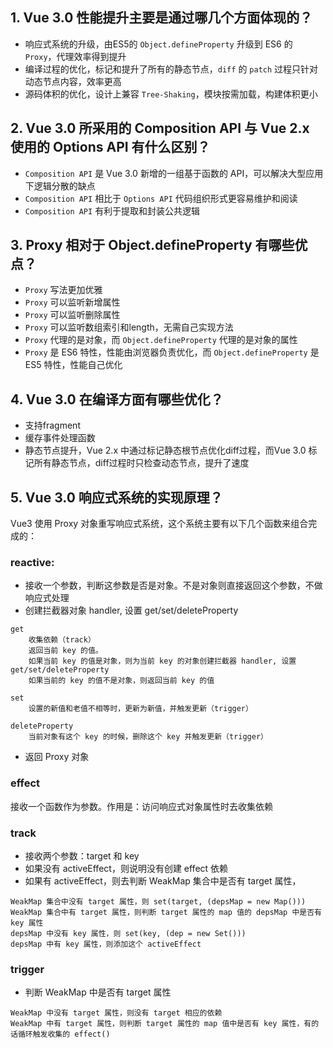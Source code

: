 ## 1. Vue 3.0 性能提升主要是通过哪几个方面体现的？

- 响应式系统的升级，由ES5的 `Object.defineProperty` 升级到 ES6 的 `Proxy`，代理效率得到提升
- 编译过程的优化，标记和提升了所有的静态节点，`diff` 的 `patch` 过程只针对动态节点内容，效率更高
- 源码体积的优化，设计上兼容 `Tree-Shaking`，模块按需加载，构建体积更小

## 2. Vue 3.0 所采用的 Composition API 与 Vue 2.x 使用的 Options API 有什么区别？

- `Composition API` 是 Vue 3.0 新增的一组基于函数的 API，可以解决大型应用下逻辑分散的缺点
- `Composition API` 相比于 `Options API` 代码组织形式更容易维护和阅读
- `Composition API` 有利于提取和封装公共逻辑

## 3. Proxy 相对于 Object.defineProperty 有哪些优点？

- `Proxy` 写法更加优雅
- `Proxy` 可以监听新增属性
- `Proxy` 可以监听删除属性
- `Proxy` 可以监听数组索引和length，无需自己实现方法
- `Proxy` 代理的是对象，而 `Object.defineProperty` 代理的是对象的属性
- `Proxy` 是 ES6 特性，性能由浏览器负责优化，而 `Object.defineProperty` 是 ES5 特性，性能自己优化

## 4. Vue 3.0 在编译方面有哪些优化？

- 支持fragment
- 缓存事件处理函数
- 静态节点提升，Vue 2.x 中通过标记静态根节点优化diff过程，而Vue 3.0 标记所有静态节点，diff过程时只检查动态节点，提升了速度

## 5. Vue 3.0 响应式系统的实现原理？

Vue3 使用 Proxy 对象重写响应式系统，这个系统主要有以下几个函数来组合完成的：

### reactive:

- 接收一个参数，判断这参数是否是对象。不是对象则直接返回这个参数，不做响应式处理
- 创建拦截器对象 handler, 设置 get/set/deleteProperty

```
get
    收集依赖（track）
    返回当前 key 的值。
    如果当前 key 的值是对象，则为当前 key 的对象创建拦截器 handler, 设置 get/set/deleteProperty
    如果当前的 key 的值不是对象，则返回当前 key 的值
```

```
set
    设置的新值和老值不相等时，更新为新值，并触发更新（trigger）
```

```
deleteProperty
    当前对象有这个 key 的时候，删除这个 key 并触发更新（trigger）
```

- 返回 Proxy 对象

### effect

接收一个函数作为参数。作用是：访问响应式对象属性时去收集依赖

### track

- 接收两个参数：target 和 key
- 如果没有 activeEffect，则说明没有创建 effect 依赖
- 如果有 activeEffect，则去判断 WeakMap 集合中是否有 target 属性，

```
WeakMap 集合中没有 target 属性，则 set(target, (depsMap = new Map()))
WeakMap 集合中有 target 属性，则判断 target 属性的 map 值的 depsMap 中是否有 key 属性
depsMap 中没有 key 属性，则 set(key, (dep = new Set()))
depsMap 中有 key 属性，则添加这个 activeEffect
```

### trigger

- 判断 WeakMap 中是否有 target 属性

```
WeakMap 中没有 target 属性，则没有 target 相应的依赖
WeakMap 中有 target 属性，则判断 target 属性的 map 值中是否有 key 属性，有的话循环触发收集的 effect()
